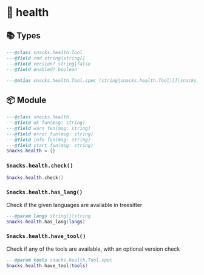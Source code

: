 # 🍿 health

<!-- docgen -->

## 📚 Types

```lua
---@class snacks.health.Tool
---@field cmd string|string[]
---@field version? string|false
---@field enabled? boolean
```

```lua
---@alias snacks.health.Tool.spec (string|snacks.health.Tool)[]|snacks.health.Tool|string
```

## 📦 Module

```lua
---@class snacks.health
---@field ok fun(msg: string)
---@field warn fun(msg: string)
---@field error fun(msg: string)
---@field info fun(msg: string)
---@field start fun(msg: string)
Snacks.health = {}
```

### `Snacks.health.check()`

```lua
Snacks.health.check()
```

### `Snacks.health.has_lang()`

Check if the given languages are available in treesitter

```lua
---@param langs string[]|string
Snacks.health.has_lang(langs)
```

### `Snacks.health.have_tool()`

Check if any of the tools are available, with an optional version check

```lua
---@param tools snacks.health.Tool.spec
Snacks.health.have_tool(tools)
```
